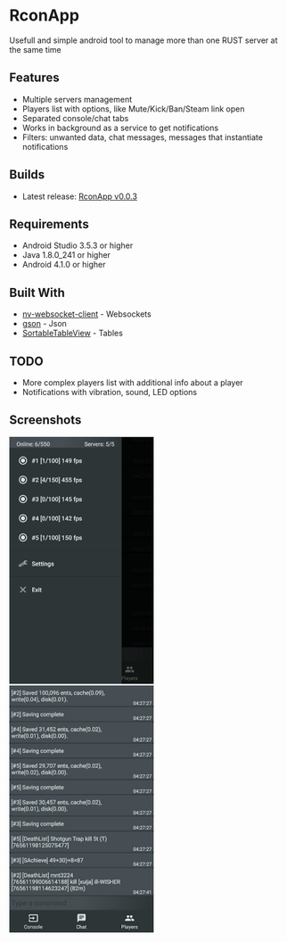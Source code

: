# RconApp

Usefull and simple android tool to manage more than one RUST server at the same time

## Features
* Multiple servers management
* Players list with options, like Mute/Kick/Ban/Steam link open
* Separated console/chat tabs
* Works in background as a service to get notifications
* Filters: unwanted data, chat messages, messages that instantiate notifications

## Builds
* Latest release: [RconApp v0.0.3](https://github.com/serezhadelaet/RconApp/releases/tag/v0.0.3)

## Requirements

* Android Studio 3.5.3 or higher
* Java 1.8.0_241 or higher
* Android 4.1.0 or higher

## Built With

* [nv-websocket-client](https://github.com/TakahikoKawasaki/nv-websocket-client) - Websockets
* [gson](https://github.com/google/gson) - Json
* [SortableTableView](https://github.com/ISchwarz23/SortableTableView) - Tables

## TODO
* More complex players list with additional info about a player
* Notifications with vibration, sound, LED options

## Screenshots

![Preview1](/preview1.jpg)
![Preview2](/preview2.jpg)
